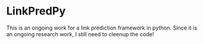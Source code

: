 LinkPredPy
==========

This is an ongoing work for a link prediction framework in python. Since it is an ongoing research work, I still need to cleenup the code!
